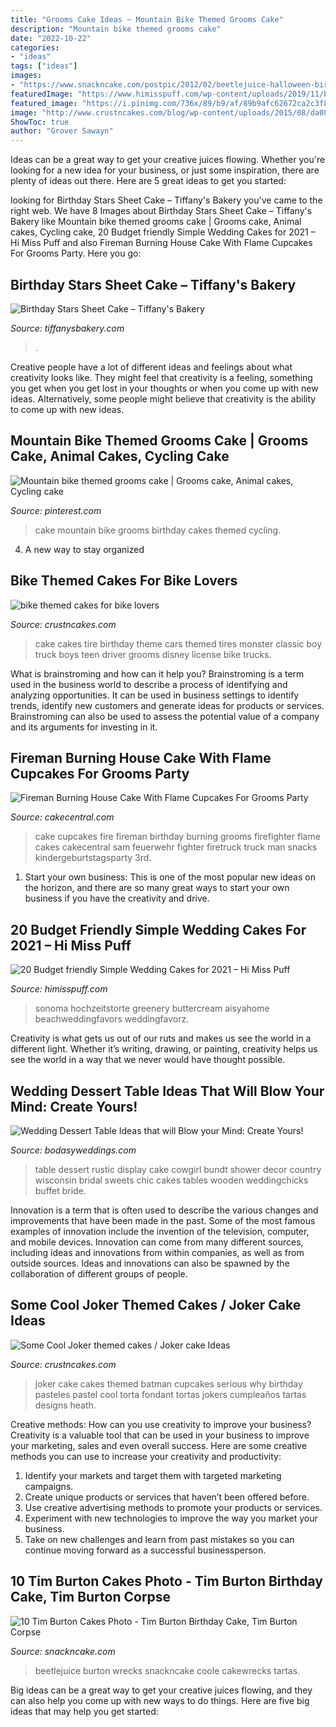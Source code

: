 ```yaml
---
title: "Grooms Cake Ideas ~ Mountain Bike Themed Grooms Cake"
description: "Mountain bike themed grooms cake"
date: "2022-10-22"
categories:
- "ideas"
tags: ["ideas"]
images:
- "https://www.snackncake.com/postpic/2012/02/beetlejuice-halloween-birthday-cake_307970.jpg"
featuredImage: "https://www.himisspuff.com/wp-content/uploads/2019/11/budget-friendly-elegant-simple-wedding-cakes-23.jpg"
featured_image: "https://i.pinimg.com/736x/89/b9/af/89b9afc62672ca2c3f8b55b6ed7de783--mountain-bike-cake-th-birthday.jpg"
image: "http://www.crustncakes.com/blog/wp-content/uploads/2015/08/da08258c36bf21d0815d60fe2973d01c.jpg"
ShowToc: true
author: "Grover Sawayn"
---
```



Ideas can be a great way to get your creative juices flowing. Whether you're looking for a new idea for your business, or just some inspiration, there are plenty of ideas out there. Here are 5 great ideas to get you started: 

	

		
looking for Birthday Stars Sheet Cake – Tiffany&#039;s Bakery you've came to the right web. We have 8 Images about Birthday Stars Sheet Cake – Tiffany&#039;s Bakery like Mountain bike themed grooms cake | Grooms cake, Animal cakes, Cycling cake, 20 Budget friendly Simple Wedding Cakes for 2021 – Hi Miss Puff and also Fireman Burning House Cake With Flame Cupcakes For Grooms Party. Here you go:
		
    
## Birthday Stars Sheet Cake – Tiffany&#039;s Bakery

<img loading=lazy src="http://cdn.shopify.com/s/files/1/1435/7996/products/blue_sheet_stars_10_bd_grande.jpg?v=1560623252" onerror="this.onerror=null;this.src='https://tse3.mm.bing.net/th?id=OIP.Za6_6QypWqaVVRrEmuMhDwHaFj&amp;pid=15.1';" alt="Birthday Stars Sheet Cake – Tiffany&#039;s Bakery">

_Source: tiffanysbakery.com_

>. 

	

Creative people have a lot of different ideas and feelings about what creativity looks like. They might feel that creativity is a feeling, something you get when you get lost in your thoughts or when you come up with new ideas. Alternatively, some people might believe that creativity is the ability to come up with new ideas.

    
## Mountain Bike Themed Grooms Cake | Grooms Cake, Animal Cakes, Cycling Cake

<img loading=lazy src="https://i.pinimg.com/736x/89/b9/af/89b9afc62672ca2c3f8b55b6ed7de783--mountain-bike-cake-th-birthday.jpg" onerror="this.onerror=null;this.src='https://tse4.mm.bing.net/th?id=OIP.4WDoFqrLhecucfhWduh_HgHaJ3&amp;pid=15.1';" alt="Mountain bike themed grooms cake | Grooms cake, Animal cakes, Cycling cake">

_Source: pinterest.com_

>cake mountain bike grooms birthday cakes themed cycling. 

	

4. A new way to stay organized

    
## Bike Themed Cakes For Bike Lovers

<img loading=lazy src="http://www.crustncakes.com/blog/wp-content/uploads/2016/12/d59492443023b6ec0115ec45de021565.jpg" onerror="this.onerror=null;this.src='https://tse2.mm.bing.net/th?id=OIP.Mv6wtbYYl-CNcQdaB1tFLwAAAA&amp;pid=15.1';" alt="bike themed cakes for bike lovers">

_Source: crustncakes.com_

>cake cakes tire birthday theme cars themed tires monster classic boy truck boys teen driver grooms disney license bike trucks. 

	

What is brainstroming and how can it help you?
Brainstroming is a term used in the business world to describe a process of identifying and analyzing opportunities. It can be used in business settings to identify trends, identify new customers and generate ideas for products or services. Brainstroming can also be used to assess the potential value of a company and its arguments for investing in it.

    
## Fireman Burning House Cake With Flame Cupcakes For Grooms Party

<img loading=lazy src="https://cdn001.cakecentral.com/gallery/2015/03/900_7700505jUc_fireman-burning-house-cake-with-flame-cupcakes-for-grooms-party.jpg" onerror="this.onerror=null;this.src='https://tse3.mm.bing.net/th?id=OIP.2D8dWg_IjDOdTslBQ2seqgHaLF&amp;pid=15.1';" alt="Fireman Burning House Cake With Flame Cupcakes For Grooms Party">

_Source: cakecentral.com_

>cake cupcakes fire fireman birthday burning grooms firefighter flame cakes cakecentral sam feuerwehr fighter firetruck truck man snacks kindergeburtstagsparty 3rd. 

	

1. Start your own business: This is one of the most popular new ideas on the horizon, and there are so many great ways to start your own business if you have the creativity and drive.

    
## 20 Budget Friendly Simple Wedding Cakes For 2021 – Hi Miss Puff

<img loading=lazy src="https://www.himisspuff.com/wp-content/uploads/2019/11/budget-friendly-elegant-simple-wedding-cakes-23.jpg" onerror="this.onerror=null;this.src='https://tse4.mm.bing.net/th?id=OIP.n47iZX0yhrQJEqlfiCC-KQHaKH&amp;pid=15.1';" alt="20 Budget friendly Simple Wedding Cakes for 2021 – Hi Miss Puff">

_Source: himisspuff.com_

>sonoma hochzeitstorte greenery buttercream aisyahome beachweddingfavors weddingfavorz. 

	

Creativity is what gets us out of our ruts and makes us see the world in a different light. Whether it’s writing, drawing, or painting, creativity helps us see the world in a way that we never would have thought possible.

    
## Wedding Dessert Table Ideas That Will Blow Your Mind: Create Yours!

<img loading=lazy src="https://bodasyweddings.com/wp-content/uploads/2017/07/rustic-chic-bundt-cake-dessert-table.jpg" onerror="this.onerror=null;this.src='https://tse2.mm.bing.net/th?id=OIP.ENT5RgD44AbQC-qe5O1ITwHaLI&amp;pid=15.1';" alt="Wedding Dessert Table Ideas that will Blow your Mind: Create Yours!">

_Source: bodasyweddings.com_

>table dessert rustic display cake cowgirl bundt shower decor country wisconsin bridal sweets chic cakes tables wooden weddingchicks buffet bride. 

	

Innovation is a term that is often used to describe the various changes and improvements that have been made in the past. Some of the most famous examples of innovation include the invention of the television, computer, and mobile devices. Innovation can come from many different sources, including ideas and innovations from within companies, as well as from outside sources. Ideas and innovations can also be spawned by the collaboration of different groups of people.

    
## Some Cool Joker Themed Cakes / Joker Cake Ideas

<img loading=lazy src="http://www.crustncakes.com/blog/wp-content/uploads/2015/08/da08258c36bf21d0815d60fe2973d01c.jpg" onerror="this.onerror=null;this.src='https://tse4.mm.bing.net/th?id=OIP.9u6rOV_8ZQSHnnLDV3CJTQHaKZ&amp;pid=15.1';" alt="Some Cool Joker themed cakes / Joker cake Ideas">

_Source: crustncakes.com_

>joker cake cakes themed batman cupcakes serious why birthday pasteles pastel cool torta fondant tortas jokers cumpleaños tartas designs heath. 

	

Creative methods: How can you use creativity to improve your business?
Creativity is a valuable tool that can be used in your business to improve your marketing, sales and even overall success. Here are some creative methods you can use to increase your creativity and productivity: 
1. Identify your markets and target them with targeted marketing campaigns.
2. Create unique products or services that haven’t been offered before.
3. Use creative advertising methods to promote your products or services. 
4. Experiment with new technologies to improve the way you market your business. 
5. Take on new challenges and learn from past mistakes so you can continue moving forward as a successful businessperson.

    
## 10 Tim Burton Cakes Photo - Tim Burton Birthday Cake, Tim Burton Corpse

<img loading=lazy src="https://www.snackncake.com/postpic/2012/02/beetlejuice-halloween-birthday-cake_307970.jpg" onerror="this.onerror=null;this.src='https://tse1.mm.bing.net/th?id=OIP.lwuWjhvEwxVk_rou-t9eGAHaLH&amp;pid=15.1';" alt="10 Tim Burton Cakes Photo - Tim Burton Birthday Cake, Tim Burton Corpse">

_Source: snackncake.com_

>beetlejuice burton wrecks snackncake coole cakewrecks tartas. 

	

Big ideas can be a great way to get your creative juices flowing, and they can also help you come up with new ways to do things. Here are five big ideas that may help you get started: 

